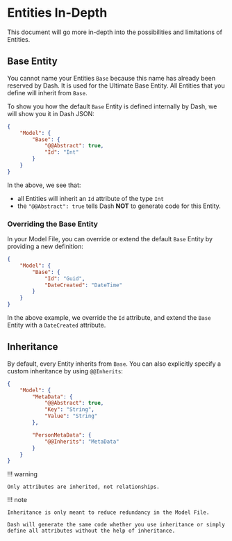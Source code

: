 # Entities In-Depth
This document will go more in-depth into the possibilities and limitations of Entities.

## Base Entity
You cannot name your Entities `Base` because this name has already been reserved by Dash. It is used for the Ultimate Base Entity. All Entities that you define will inherit from `Base`.

To show you how the default `Base` Entity is defined internally by Dash, we will show you it in Dash JSON:
~~~ JSON
{
    "Model": {
        "Base": {
            "@@Abstract": true,
            "Id": "Int"
        }
    }
}
~~~

In the above, we see that:
- all Entities will inherit an `Id` attribute of the type `Int`
- the `"@@Abstract": true` tells Dash **NOT** to generate code for this Entity.

### Overriding the Base Entity
In your Model File, you can override or extend the default `Base` Entity by providing a new definition:

~~~ JSON
{
    "Model": {
        "Base": {
            "Id": "Guid",
            "DateCreated": "DateTime"
        }
    }
}
~~~

In the above example, we override the `Id` attribute, and extend the `Base` Entity with a `DateCreated` attribute.

## Inheritance
By default, every Entity inherits from `Base`. You can also explicitly specify a custom inheritance by using `@@Inherits`:

~~~ JSON
{
    "Model": {
        "MetaData": {
            "@@Abstract": true,
            "Key": "String",
            "Value": "String"
        },

        "PersonMetaData": {
            "@@Inherits": "MetaData"
        }
    }
}
~~~

!!! warning

    Only attributes are inherited, not relationships.

!!! note

    Inheritance is only meant to reduce redundancy in the Model File.
    
    Dash will generate the same code whether you use inheritance or simply define all attributes without the help of inheritance.

